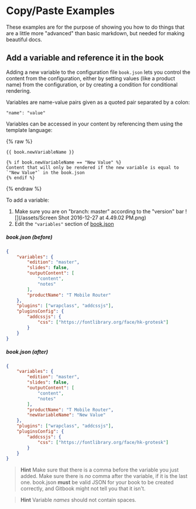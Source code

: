 # Copy/Paste Examples

These examples are for the purpose of showing you how to do things that are a little more "advanced" than basic markdown, but needed for making beautiful docs.

## Add a variable and reference it in the book

Adding a new variable to the configuration file `book.json` lets you control the content from the configuration, either by setting values (like a product name) from the configuration, or by creating a condition for conditional rendering. 

Variables are name-value pairs given as a quoted pair separated by a colon:

```
"name": "value"
```

Variables can be accessed in your content by referencing them using the template language:

{% raw %}
```
{{ book.newVariableName }} 

{% if book.newVariableName == "New Value" %}
Content that will only be rendered if the new variable is equal to `"New Value"` in the book.json
{% endif %}
```
{% endraw %}

To add a variable:

1. Make sure you are on "branch: master" according to the "version" bar ![](/assets/Screen Shot 2016-12-27 at 4.49.02 PM.png)
2. Edit the `"variables"` section of [book.json](book.json) 

##### book.json (before)
```json
{
    "variables": {
        "edition": "master",
        "slides": false,
        "outputContent": [
            "content",
            "notes"
        ],
        "productName": "T Mobile Router"
    },
    "plugins": ["wrapclass", "addcssjs"],
    "pluginsConfig": {
        "addcssjs": {
            "css": ["https://fontlibrary.org/face/hk-grotesk"]
        }
    }
}
```

##### book.json (after)

```json
{
    "variables": {
        "edition": "master",
        "slides": false,
        "outputContent": [
            "content",
            "notes"
        ],
        "productName": "T Mobile Router",
        "newVariableName": "New Value"
    },
    "plugins": ["wrapclass", "addcssjs"],
    "pluginsConfig": {
        "addcssjs": {
            "css": ["https://fontlibrary.org/face/hk-grotesk"]
        }
    }
}
```

> **Hint** Make sure that there is a comma before the variable you just added. Make sure there is *no* comma after the variable, if it is the last one. book.json **must** be valid JSON for your book to be created correctly, and Gitbook might not tell you that it isn't.

> **Hint** Variable *names* should not contain spaces.

